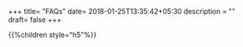 +++
title= "FAQs"
date= 2018-01-25T13:35:42+05:30
description = ""
draft= false
+++



{{%children style="h5"%}}
